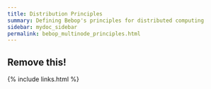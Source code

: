 ```yaml
---
title: Distribution Principles
summary: Defining Bebop's principles for distributed computing
sidebar: mydoc_sidebar
permalink: bebop_multinode_principles.html
---
```


## Remove this!

{% include links.html %}
